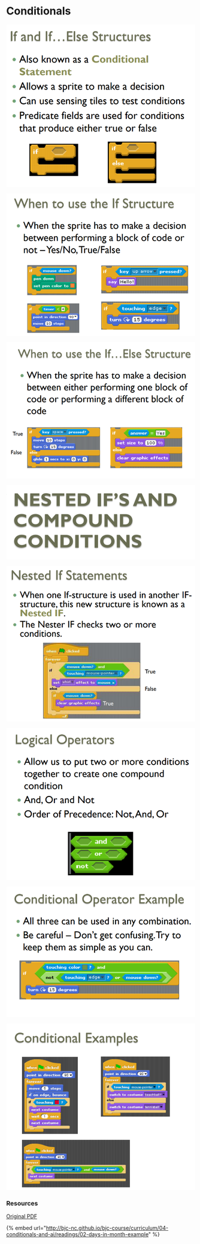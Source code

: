 # Conditionals

![](../.gitbook/assets/image%20%286%29.png)



![](../.gitbook/assets/image%20%2845%29.png)



![](../.gitbook/assets/image%20%2866%29.png)

![](../.gitbook/assets/image%20%2824%29.png)

![](../.gitbook/assets/image%20%282%29.png)



![](../.gitbook/assets/image%20%2834%29.png)



![](../.gitbook/assets/image%20%28100%29.png)

![](../.gitbook/assets/image%20%2815%29.png)



### Resources

[Original PDF](http://bjc-nc.github.io/bjc-course/curriculum/04-conditionals-and-ai/readings/01-conditional-blocks-slides.pdf)

{% embed url="http://bjc-nc.github.io/bjc-course/curriculum/04-conditionals-and-ai/readings/02-days-in-month-example" %}



